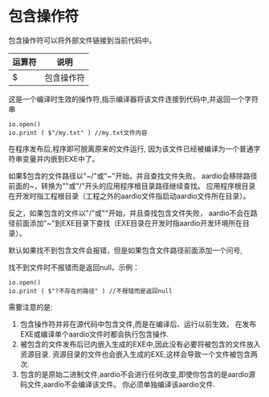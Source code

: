 # 包含操作符

 包含操作符可以将外部文件链接到当前代码中。


|  运算符 |  说明 |
| --- | --- |
| $ |  包含操作符 |


 这是一个编译时生效的操作符,指示编译器将该文件连接到代码中,并返回一个字符串

``` aau
io.open()
io.print ( $"/my.txt" ) //my.txt文件内容
```


 在程序发布后,程序即可脱离原来的文件运行,
 因为该文件已经被编译为一个普通字符串变量并内嵌到EXE中了。

 如果$包含的文件路径以"~/"或"~\"开始，并且查找文件失败，
aardio会移除路径前面的~，转换为"\"或"/"开头的应用程序根目录路径继续查找。
 应用程序根目录在开发时指工程根目录（工程之外的aardio文件指启动aardio文件所在目录）。

 反之，如果包含的文件以"/"或"\"开始，并且查找包含文件失败，
aardio不会在路径前面添加"~"到EXE目录下查找（EXE目录在开发时指aardio开发环境所在目录）。

 默认如果找不到包含文件会报错，但是如果包含文件路径前面添加一个问号,

 找不到文件时不报错而是返回null，示例：

``` aau
io.open()
io.print ( $"?不存在的路径" ) //不报错而是返回null
```


 需要注意的是:

1. 包含操作符并非在源代码中包含文件,而是在编译后、运行以前生效，
在发布EXE或编译单个aardio文件时都会执行包含操作.
2. 被包含的文件发布后已内嵌入生成的EXE中,因此没有必要将被包含的文件放入资源目录.
资源目录的文件也会嵌入生成的EXE,这样会导致一个文件被包含两次.
3. 包含的是原始二进制文件,aardio不会进行任何改变,即使你包含的是aardio源码文件,aardio不会编译该文件。 你必须单独编译该aardio文件.

